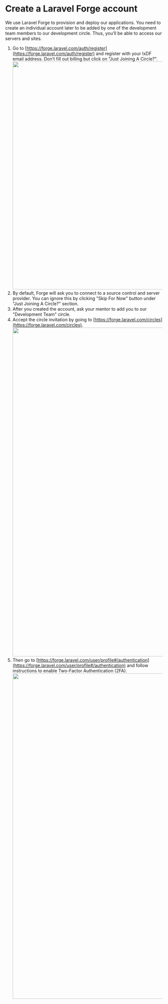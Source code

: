 # Create a Laravel Forge account

We use Laravel Forge to provision and deploy our applications.
You need to create an individual account later to be added by one of the
development team members to our development circle. Thus, you’ll be able
to access our servers and sites.

1. Go to [https://forge.laravel.com/auth/register](https://forge.laravel.com/auth/register)
   and register with your IxDF email address. Don’t fill out billing but click on "Just Joining A Circle?".
   <img width="729" src="https://user-images.githubusercontent.com/832544/46689488-aed80f00-cc08-11e8-8ae3-a7efed74c836.png">
1. By default, Forge will ask you to connect to a source control and server provider. You can ignore this by clicking "Skip For Now" button under "Just Joining A Circle?" section.
1. After you created the account, ask your mentor to add you to our "Development Team" circle.
1. Accept the circle invitation by going to [https://forge.laravel.com/circles](https://forge.laravel.com/circles).
   <img width="1052" src="https://user-images.githubusercontent.com/832544/46689490-aed80f00-cc08-11e8-8b9b-78285ebed5d1.png">
1. Then go to [https://forge.laravel.com/user/profile#/authentication](https://forge.laravel.com/user/profile#/authentication)
   and follow instructions to enable Two-Factor Authentication (2FA).
   <img width="1041" src="https://user-images.githubusercontent.com/832544/46689491-aed80f00-cc08-11e8-880b-5388a9b283f3.png">
